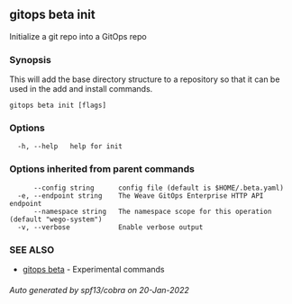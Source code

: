 ## gitops beta init

Initialize a git repo into a GitOps repo

### Synopsis

This will add the base directory structure
to a repository so that it can be used in the add and 
install commands.

```
gitops beta init [flags]
```

### Options

```
  -h, --help   help for init
```

### Options inherited from parent commands

```
      --config string      config file (default is $HOME/.beta.yaml)
  -e, --endpoint string    The Weave GitOps Enterprise HTTP API endpoint
      --namespace string   The namespace scope for this operation (default "wego-system")
  -v, --verbose            Enable verbose output
```

### SEE ALSO

* [gitops beta](gitops_beta.md)	 - Experimental commands

###### Auto generated by spf13/cobra on 20-Jan-2022
